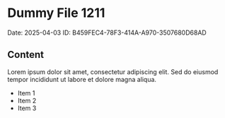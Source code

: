 # Dummy File 1211

Date: 2025-04-03
ID: B459FEC4-78F3-414A-A970-3507680D68AD

## Content

Lorem ipsum dolor sit amet, consectetur adipiscing elit.
Sed do eiusmod tempor incididunt ut labore et dolore magna aliqua.

* Item 1
* Item 2
* Item 3

